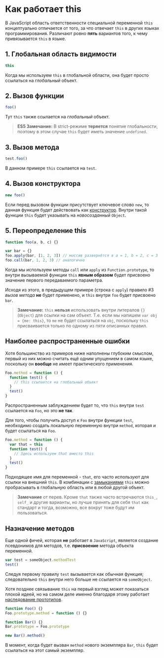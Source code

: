 # Как работает this

В JavaScript область ответственности специальной переменной `this` концептуально отличается от того, за что отвечает `this` в других языках программирования. Различают ровно **пять** вариантов того, к чему привязывается `this` в языке.

## 1. Глобальная область видимости

```js
this
```

Когда мы используем `this` в глобальной области, она будет просто ссылаться на _глобальный_ объект.

## 2. Вызов функции

```js
foo()
```

Тут `this` также ссылается на _глобальный_ объект.

> **ES5 Замечание:** В strict-режиме **теряется** понятие глобальности, поэтому в этом случае `this` будет иметь значение `undefined`.

## 3. Вызов метода

```js
test.foo()
```

В данном примере `this` ссылается на `test`.

## 4. Вызов конструктора

```js
new foo()
```

Если перед вызовом функции присутствует ключевое слово `new`, то данная функция будет действовать как [конструктор](constructors.md). Внутри такой функции `this` будет указывать на _новосозданный_ `Object`.

## 5. Переопределение this

```js
function foo(a, b, c) {}

var bar = {}
foo.apply(bar, [1, 2, 3]) // массив развернётся в a = 1, b = 2, c = 3
foo.call(bar, 1, 2, 3) // аналогично
```

Когда мы используем методы `call` или `apply` из `Function.prototype`, то внутри вызываемой функции `this` **явным образом** будет присвоено значение первого передаваемого параметра.

Исходя из этого, в предыдущем примере (строка с `apply`) правило #3 _вызов метода_ **не** будет применено, и `this` внутри `foo` будет присвоено `bar`.

> **Замечание:** `this` **нельзя** использовать внутри литералов `{}` (`Object`) для ссылки на сам объект. Т.е. если мы напишем `var obj = {me: this}`, то `me` не будет ссылаться на `obj`, поскольку `this` присваивается только по одному из пяти описанных правил.

## Наиболее распространенные ошибки

Хотя большинство из примеров ниже наполнены глубоким смыслом, первый из них можно считать ещё одним упущением в самом языке, поскольку он **вообще** не имеет практического применения.

```js
Foo.method = function () {
  function test() {
    // this ссылается на глобальный объект
  }
  test()
}
```

Распространенным заблуждением будет то, что `this` внутри `test` ссылается на `Foo`, но это **не так**.

Для того, чтобы получить доступ к `Foo` внутри функции `test`, необходимо создать локальную переменную внутри `method`, которая и будет ссылаться на `Foo`.

```js
Foo.method = function () {
  var that = this
  function test() {
    // Здесь используем that вместо this
  }
  test()
}
```

Подходящее имя для переменной - `that`, его часто используют для ссылки на внешний `this`. В комбинации с [замыканиями](closures.md) `this` можно пробрасывать в глобальную область или в любой другой объект.

> **Замечание** от перев. Кроме `that` также часто встречаются `this_`, `self_` и другие варианты, но лучше принять для себя `that` как стандарт и тогда, возможно, все вокруг тоже будут им пользоваться.

## Назначение методов

Еще одной фичей, которая **не** работает в `JavaScript`, является создание псевдонимов для методов, т.е. **присвоение** метода объекта переменной.

```js
var test = someObject.methodTest
test()
```

Следуя первому правилу `test` вызывается как обычная функция; следовательно `this` внутри него больше не ссылается на `someObject`.

Хотя позднее связывание `this` на первый взгляд может показаться плохой идеей, но на самом деле именно благодаря этому работает [наследование прототипов](../object/prototype.md).

```js
function Foo() {}
Foo.prototype.method = function () {}

function Bar() {}
Bar.prototype = Foo.prototype

new Bar().method()
```

В момент, когда будет вызван `method` нового экземпляра `Bar`, `this` будет ссылаться на этот самый экземпляр.
